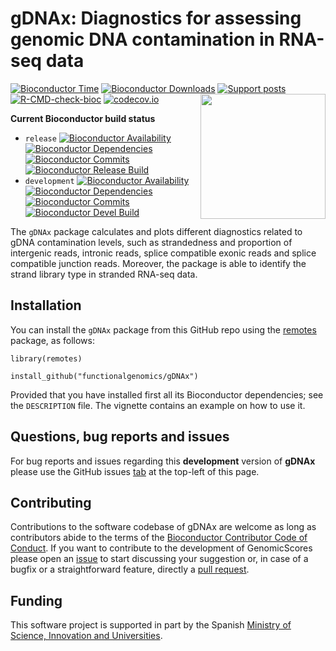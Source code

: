 # gDNAx: Diagnostics for assessing genomic DNA contamination in RNA-seq data

[![Bioconductor Time](https://bioconductor.org/shields/years-in-bioc/gDNAx.svg)](https://bioconductor.org/packages/release/bioc/html/gDNAx.html "How long has been gDNAx in a release of Bioconductor")
[![Bioconductor Downloads](https://bioconductor.org/shields/downloads/release/gDNAx.svg)](https://bioconductor.org/packages/stats/bioc/gDNAx/ "Ranking by number of downloads. A lower number means the package is downloaded more frequently. Determined within a package type (software, experiment, annotation, workflow) and uses the number of distinct IPs for the last 12 months.")
[![Support posts](https://bioconductor.org/shields/posts/gDNAx.svg)](https://support.bioconductor.org/t/gDNAx/ "Support site activity on gDNAx, last 6 months: answered posts/total posts.")
[![R-CMD-check-bioc](https://github.com/rcastelo/gDNAx/workflows/R-CMD-check-bioc/badge.svg)](https://github.com/rcastelo/gDNAx/actions?query=workflow%3AR-CMD-check-bioc)
[![codecov.io](https://codecov.io/github/rcastelo/gDNAx/coverage.svg?branch=devel)](https://app.codecov.io/github/rcastelo/gDNAx?branch=devel)
<img align="right" src="https://raw.githubusercontent.com/Bioconductor/BiocStickers/master/gDNAx/gDNAx.png" height="200"/>

**Current Bioconductor build status**
- `release` [![Bioconductor Availability](https://bioconductor.org/shields/availability/release/gDNAx.svg)](https://bioconductor.org/packages/release/bioc/html/gDNAx.html#archives "Whether gDNAx release is available on all platforms")
[![Bioconductor Dependencies](https://bioconductor.org/shields/dependencies/release/gDNAx.svg)](https://bioconductor.org/packages/release/bioc/html/gDNAx.html#since "Number of recursive dependencies needed to install package")
[![Bioconductor Commits](https://bioconductor.org/shields/lastcommit/release/bioc/gDNAx.svg)](https://bioconductor.org/checkResults/release/bioc-LATEST/gDNAx "Time since last commit, possible values: today, < 1 week, < 1 month, < 3 months, since release, before release")
[![Bioconductor Release Build](https://bioconductor.org/shields/build/release/bioc/gDNAx.svg)](https://bioconductor.org/checkResults/release/bioc-LATEST/gDNAx/ "Bioconductor release build")
- `development` [![Bioconductor Availability](https://bioconductor.org/shields/availability/devel/gDNAx.svg)](https://bioconductor.org/packages/devel/bioc/html/gDNAx.html#archives "Whether gDNAx devel is available on all platforms")
[![Bioconductor Dependencies](https://bioconductor.org/shields/dependencies/devel/gDNAx.svg)](https://bioconductor.org/packages/devel/bioc/html/gDNAx.html#since "Number of recursive dependencies needed to install package")
[![Bioconductor Commits](https://bioconductor.org/shields/lastcommit/devel/bioc/gDNAx.svg)](https://bioconductor.org/checkResults/devel/bioc-LATEST/gDNAx "Time since last commit, possible values: today, < 1 week, < 1 month, < 3 months, since release, before release")
[![Bioconductor Devel Build](https://bioconductor.org/shields/build/devel/bioc/gDNAx.svg)](https://bioconductor.org/checkResults/devel/bioc-LATEST/gDNAx/ "Bioconductor devel build")

The `gDNAx` package calculates and plots different diagnostics related to gDNA
contamination levels, such as strandedness and proportion of intergenic reads,
intronic reads, splice compatible exonic reads and splice compatible junction
reads. Moreover, the package is able to identify the strand library type in
stranded RNA-seq data.

## Installation

You can install the `gDNAx` package from this GitHub repo using
the [remotes](https://cran.r-project.org/package=remotes) package, as follows:

```
library(remotes)

install_github("functionalgenomics/gDNAx")
```

Provided that you have installed first all its Bioconductor dependencies;
see the `DESCRIPTION` file. The vignette contains an example on how to use it.

## Questions, bug reports and issues

For bug reports and issues regarding this __development__ version of **gDNAx**
please use the GitHub issues [tab](https://github.com/functionalgenomics/gDNAx/issues)
at the top-left of this page.

## Contributing

Contributions to the software codebase of gDNAx are welcome as long as contributors
abide to the terms of the 
[Bioconductor Contributor Code of Conduct](https://bioconductor.org/about/code-of-conduct).
If you want to contribute to the development of GenomicScores please open an
[issue](https://github.com/functionalgenomics/gDNAx/issues) to start discussing
your suggestion or, in case of a bugfix or a straightforward feature, directly a
[pull request](https://github.com/functionalgenomics/gDNAx/pulls).

## Funding

This software project is supported in part by the Spanish
[Ministry of Science, Innovation and Universities](https://www.ciencia.gob.es).
